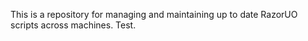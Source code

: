 This is a repository for managing and maintaining up to date RazorUO 
scripts across machines. Test.

